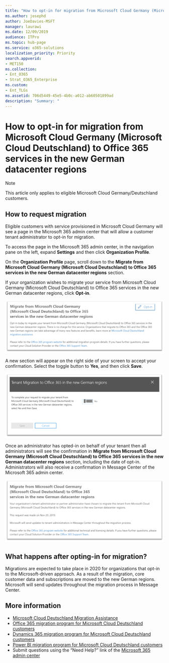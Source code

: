 ```yaml
---
title: "How to opt-in for migration from Microsoft Cloud Germany (Microsoft Cloud Deutschland) to Office 365 services in the new German datacenter regions"
ms.author: josephd
author: JoeDavies-MSFT
manager: laurawi
ms.date: 12/09/2019
audience: ITPro
ms.topic: hub-page
ms.service: o365-solutions
localization_priority: Priority
search.appverid:
- MET150
ms.collection: 
- Ent_O365
- Strat_O365_Enterprise
ms.custom:
- Ent_TLGs
ms.assetid: 706d5449-45e5-4b0c-a012-ab60501899ad
description: "Summary: "
---
```


# How to opt-in for migration from Microsoft Cloud Germany (Microsoft Cloud Deutschland) to Office 365 services in the new German datacenter regions

>[!Note]
>This article only applies to eligible Microsoft Cloud Germany/Deutschland customers.
>

## How to request migration

Eligible customers with service provisioned in Microsoft Cloud Germany will see a page in the Microsoft 365 admin center that will allow a customer tenant administrator to opt-in for migration.

To access the page in the Microsoft 365 admin center, in the navigation pane on the left, expand **Settings** and then click **Organization Profile**.

On the **Organization Profile** page, scroll down to the **Migrate from Microsoft Cloud Germany (Microsoft Cloud Deutschland) to Office 365 services in the new German datacenter regions** section.

If your organization wishes to migrate your service from Microsoft Cloud Germany (Microsoft Cloud Deutschland) to Office 365 services in the new German datacenter regions, click **Opt-in**.
 
![Opt-in introduction](./media/ms-cloud-germany-migration-opt-in/tenant-migration.png)

A new section will appear on the right side of your screen to accept your confirmation. Select the toggle button to **Yes**, and then click **Save**.
 
![Opt-in acceptance](./media/ms-cloud-germany-migration-opt-in/tenant-migration-new-regions.png)

Once an administrator has opted-in on behalf of your tenant then all administrators will see the confirmation in **Migrate from Microsoft Cloud Germany (Microsoft Cloud Deutschland) to Office 365 services in the new German datacenter regions** section, including the date of opt-in. Administrators will also receive a confirmation in Message Center of the Microsoft 365 admin center. 
 
![Opt-in confirmation](./media/ms-cloud-germany-migration-opt-in/tenant-migration2.png)

## What happens after opting-in for migration?

Migrations are expected to take place in 2020 for organizations that opt-in to the Microsoft-driven approach.  As a result of the migration, core customer data and subscriptions are moved to the new German regions.  Microsoft will send updates throughout the migration process in Message Center.

## More information

- [Microsoft Cloud Deutschland Migration Assistance](https://aka.ms/germanymigrateassist)
- [Office 365 migration program for Microsoft Cloud Deutschland customers](https://aka.ms/office365germanymove)
- [Dynamics 365 migration program for Microsoft Cloud Deutschland customers](https://aka.ms/d365ceoptin)
- [Power BI migration program for Microsoft Cloud Deutschland customers](https://aka.ms/pbioptin)
- Submit questions using the “Need Help?” link of the [Microsoft 365 admin center](https://portal.office.de/)
